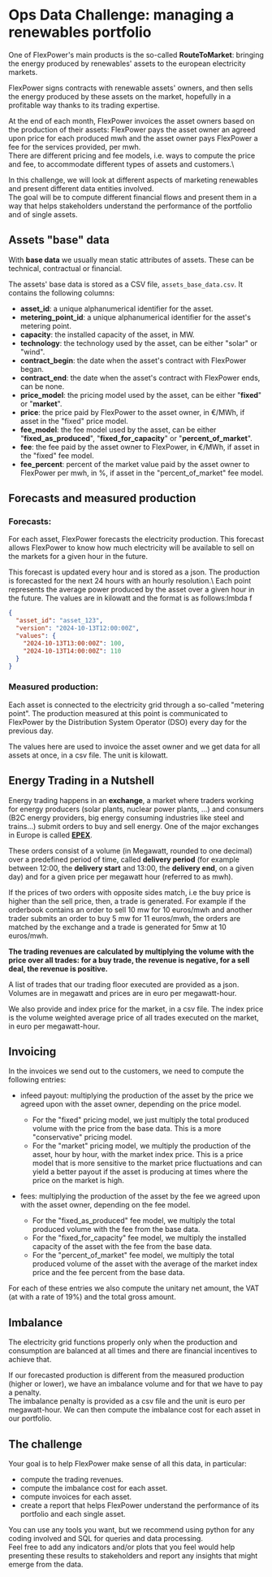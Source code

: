 # Ops Data Challenge: managing a renewables portfolio

One of FlexPower's main products is the so-called **RouteToMarket**: bringing the energy produced by renewables' 
assets to the european electricity markets.

FlexPower signs contracts with renewable assets' owners, and then sells the energy produced by these assets on the market, hopefully in a profitable way thanks to its trading expertise. 

At the end of each month, FlexPower invoices the asset owners based on the production of their assets: 
FlexPower pays the asset owner an agreed upon price for each produced mwh and the asset owner pays FlexPower 
a fee for the services provided, per mwh.\
There are different pricing and fee models, i.e. ways to compute the price and fee, to accommodate different types of assets and customers.\

In this challenge, we will look at different aspects of marketing renewables and present different data entities involved.\
The goal will be to compute different financial flows and present them in a way that helps stakeholders understand the performance of the portfolio and of single assets.

## Assets "base" data
With **base data** we usually mean static attributes of assets. These can be technical, contractual or financial.

The assets' base data is stored as a CSV file, `assets_base_data.csv`. It contains the following columns:
- **asset_id**: a unique alphanumerical identifier for the asset.
- **metering_point_id**: a unique alphanumerical identifier for the asset's metering point.
- **capacity**: the installed capacity of the asset, in MW.
- **technology**: the technology used by the asset, can be either "solar" or "wind".
- **contract_begin**: the date when the asset's contract with FlexPower began.
- **contract_end**: the date when the asset's contract with FlexPower ends, can be none.
- **price_model**: the pricing model used by the asset, can be either "**fixed**" or "**market**".
- **price**: the price paid by FlexPower to the asset owner, in €/MWh, if asset in the "fixed" price model.
- **fee_model**: the fee model used by the asset, can be either "**fixed_as_produced**", "**fixed_for_capacity**" or "**percent_of_market**".
- **fee**: the fee paid by the asset owner to FlexPower, in €/MWh, if asset in the "fixed" fee model.
- **fee_percent**: percent of the market value paid by the asset owner to FlexPower per mwh, in %, if asset in the "percent_of_market" fee model.

##  Forecasts and measured production
### Forecasts:

For each asset, FlexPower forecasts the electricity production. 
This forecast allows FlexPower to know how much electricity will be available to sell on the markets for a given hour in the future.

This forecast is updated every hour and is stored as a json. The production is forecasted for the next 24 hours with an hourly resolution.\ 
Each point represents the average power produced by the asset over a given hour in the future.
The values are in kilowatt and the format is as follows:lmbda f

```json
{
  "asset_id": "asset_123",
  "version": "2024-10-13T12:00:00Z",
  "values": {
    "2024-10-13T13:00:00Z": 100,
    "2024-10-13T14:00:00Z": 110
  }
}
```

### Measured production:
Each asset is connected to the electricity grid through a so-called "metering point". 
The production measured at this point is communicated to FlexPower by the Distribution System Operator (DSO) every day for the previous day. 

The values here are used to invoice the asset owner and we get data for all assets at once, in a csv file. The unit is kilowatt.

## Energy Trading in a Nutshell

Energy trading happens in an **exchange**, a market where traders working for energy producers 
(solar plants, nuclear power plants, ...) and consumers (B2C energy providers, big 
energy consuming industries like steel and trains...) submit orders to buy and sell energy.
One of the major exchanges in Europe is called [**EPEX**](https://en.wikipedia.org/wiki/European_Power_Exchange).

These orders consist of a volume (in Megawatt, rounded to one decimal) over a predefined period of
time, called **delivery period** (for example between 12:00, the **delivery start** and 13:00, 
the **delivery end**, on a given day) and for a given price per megawatt hour (referred to as mwh).

If the prices of two orders with opposite sides match, i.e the buy price is higher than the sell price, 
then, a trade is generated. 
For example if the orderbook contains an order to sell 10 mw for 10 euros/mwh and another trader 
submits an order to buy 5 mw for 11 euros/mwh, the orders are matched by the exchange and a trade is 
generated for 5mw at 10 euros/mwh.

**The trading revenues are calculated by multiplying the volume with the price over all trades: for a buy trade, the revenue is 
negative, for a sell deal, the revenue is positive.**

A list of trades that our trading floor executed are provided as a json. Volumes are in megawatt and prices are in euro per megawatt-hour.

We also provide and index price for the market, in a csv file. The index price is the volume weighted average price of all trades executed on the market, in euro per megawatt-hour.

## Invoicing
In the invoices we send out to the customers, we need to compute the following entries:
* infeed payout: multiplying the production of the asset by the price we agreed upon with the asset owner, depending on the price model.
    * For the "fixed" pricing model, we just multiply the total produced volume with the price from the base data. This is a more "conservative" pricing model.
    * For the "market" pricing model, we multiply the production of the asset, hour by hour, with the market index price. This is a price model that is more sensitive to the market price fluctuations and can yield a better payout if the asset is producing at times where the price on the market is high.

* fees: multiplying the production of the asset by the fee we agreed upon with the asset owner, depending on the fee model.
    * For the "fixed_as_produced" fee model, we multiply the total produced volume with the fee from the base data.
    * For the "fixed_for_capacity" fee model, we multiply the installed capacity of the asset with the fee from the base data.
    * For the "percent_of_market" fee model, we multiply the total produced volume of the asset with the average of the market index price and the fee percent from the base data.

For each of these entries we also compute the unitary net amount, the VAT (at with a rate of 19%) and the total gross amount.

## Imbalance

The electricity grid functions properly only when the production and consumption are balanced at all times and there are financial incentives to achieve that.

If our forecasted production is different from the measured production (higher or lower), we have an imbalance volume and for that we have to pay a penalty.\
The imbalance penalty is provided as a csv file and the unit is euro per megawatt-hour.
We can then compute the imbalance cost for each asset in our portfolio.

## The challenge

Your goal is to help FlexPower make sense of all this data, in particular:
- compute the trading revenues.
- compute the imbalance cost for each asset.
- compute invoices for each asset.
- create a report that helps FlexPower understand the performance of its portfolio and each single asset.

You can use any tools you want, but we recommend using python for any coding involved and SQL for queries and data processing.\
Feel free to add any indicators and/or plots that you feel would help presenting these results to stakeholders and 
report any insights that might emerge from the data. 


